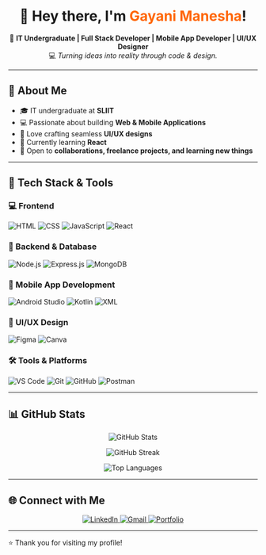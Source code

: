 <h1 align="center">👋 Hey there, I'm <span style="color:#ff6600;">Gayani Manesha</span>!</h1>

<p align="center">
🚀 <b>IT Undergraduate | Full Stack Developer | Mobile App Developer | UI/UX Designer</b> <br>
💻 <i>Turning ideas into reality through code & design.</i>
</p>

---

## 🧠 About Me

- 🎓 IT undergraduate at **SLIIT**
- 💻 Passionate about building **Web & Mobile Applications**
- 🎨 Love crafting seamless **UI/UX designs**
- 🌱 Currently learning **React**
- 🤝 Open to **collaborations, freelance projects, and learning new things**

---

## 🚀 Tech Stack & Tools

### 💻 Frontend
![HTML](https://img.shields.io/badge/HTML-E34F26?style=flat&logo=html5&logoColor=white)
![CSS](https://img.shields.io/badge/CSS-1572B6?style=flat&logo=css3&logoColor=white)
![JavaScript](https://img.shields.io/badge/JavaScript-F7DF1E?style=flat&logo=javascript&logoColor=black)
![React](https://img.shields.io/badge/React-61DAFB?style=flat&logo=react&logoColor=black)

### 🔗 Backend & Database
![Node.js](https://img.shields.io/badge/Node.js-339933?style=flat&logo=nodedotjs&logoColor=white)
![Express.js](https://img.shields.io/badge/Express.js-000000?style=flat&logo=express&logoColor=white)
![MongoDB](https://img.shields.io/badge/MongoDB-47A248?style=flat&logo=mongodb&logoColor=white)

### 📱 Mobile App Development
![Android Studio](https://img.shields.io/badge/Android%20Studio-3DDC84?style=flat&logo=androidstudio&logoColor=white)
![Kotlin](https://img.shields.io/badge/Kotlin-7F52FF?style=flat&logo=kotlin&logoColor=white)
![XML](https://img.shields.io/badge/XML-FF6600?style=flat&logo=xml&logoColor=white)

### 🎨 UI/UX Design
![Figma](https://img.shields.io/badge/Figma-F24E1E?style=flat&logo=figma&logoColor=white)
![Canva](https://img.shields.io/badge/Canva-00C4CC?style=flat&logo=canva&logoColor=white)

### 🛠️ Tools & Platforms
![VS Code](https://img.shields.io/badge/VS%20Code-007ACC?style=flat&logo=visualstudiocode&logoColor=white)
![Git](https://img.shields.io/badge/Git-F05032?style=flat&logo=git&logoColor=white)
![GitHub](https://img.shields.io/badge/GitHub-181717?style=flat&logo=github&logoColor=white)
![Postman](https://img.shields.io/badge/Postman-FF6C37?style=flat&logo=postman&logoColor=white)

---

## 📊 GitHub Stats

<p align="center">
  <img src="https://github-readme-stats.vercel.app/api?username=GayaniManesha&show_icons=true&theme=tokyonight&border_radius=10" alt="GitHub Stats" />
</p>

<p align="center">
  <img src="https://streak-stats.demolab.com?user=GayaniManesha&theme=tokyonight&border_radius=10" alt="GitHub Streak" />
</p>

<p align="center">
  <img src="https://github-readme-stats.vercel.app/api/top-langs/?username=GayaniManesha&layout=compact&theme=tokyonight&border_radius=10" alt="Top Languages" />
</p>

---

## 🌐 Connect with Me

<p align="center">
  <a href="https://www.linkedin.com/in/gayani-jayasundara-4293b9361" target="_blank">
    <img src="https://img.shields.io/badge/LinkedIn-0077B5?style=for-the-badge&logo=linkedin&logoColor=white" alt="LinkedIn"/>
  </a>
  <a href="mailto:gayanimanesha@gmail.com" target="_blank">
    <img src="https://img.shields.io/badge/Gmail-D14836?style=for-the-badge&logo=gmail&logoColor=white" alt="Gmail"/>
  </a>
  <a href="https://my-portfolio-one-blue-58.vercel.app/" target="_blank">
    <img src="https://img.shields.io/badge/Portfolio-FF5733?style=for-the-badge&logo=firefox&logoColor=white" alt="Portfolio"/>
  </a>
</p>

---

⭐️ Thank you for visiting my profile!
